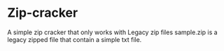 # Zip-cracker
A simple zip cracker that only works with Legacy zip files
sample.zip is a legacy zipped file that contain a simple txt file.
